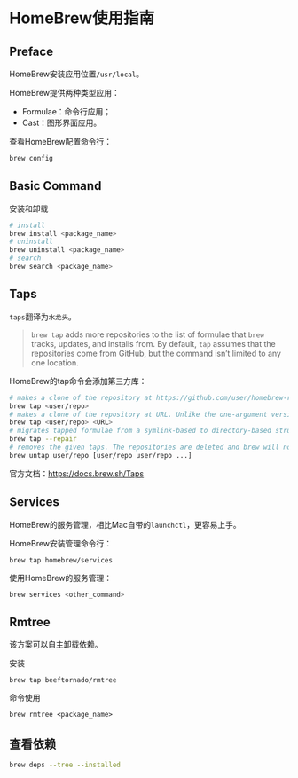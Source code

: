 # HomeBrew使用指南

## Preface

HomeBrew安装应用位置`/usr/local`。

HomeBrew提供两种类型应用：

- Formulae：命令行应用；
- Cast：图形界面应用。

查看HomeBrew配置命令行：
```sh
brew config
```

## Basic Command

安装和卸载

```sh
# install
brew install <package_name>
# uninstall
brew uninstall <package_name>
# search
brew search <package_name>
```

## Taps

`taps`翻译为`水龙头`。

> `brew tap` adds more repositories to the list of formulae that `brew` tracks, updates, and installs from. By default, `tap` assumes that the repositories come from GitHub, but the command isn’t limited to any one location.

HomeBrew的tap命令会添加第三方库：

```sh
# makes a clone of the repository at https://github.com/user/homebrew-repo. After that, brew will be able to work on those formulae as if they were in Homebrew’s canonical repository. You can install and uninstall them with brew [un]install, and the formulae are automatically updated when you run brew update. (See below for details about how brew tap handles the names of repositories.)
brew tap <user/repo>
# makes a clone of the repository at URL. Unlike the one-argument version, URL is not assumed to be GitHub, and it doesn’t have to be HTTP. Any location and any protocol that Git can handle is fine.
brew tap <user/repo> <URL>
# migrates tapped formulae from a symlink-based to directory-based structure. (This should only need to be run once.)
brew tap --repair 
# removes the given taps. The repositories are deleted and brew will no longer be aware of their formulae. brew untap can handle multiple removals at once.
brew untap user/repo [user/repo user/repo ...] 
```

官方文档：https://docs.brew.sh/Taps

## Services

HomeBrew的服务管理，相比Mac自带的`launchctl`，更容易上手。

HomeBrew安装管理命令行：

```shell
brew tap homebrew/services
```

使用HomeBrew的服务管理：

```sh
brew services <other_command>
```

## Rmtree

该方案可以自主卸载依赖。

安装
```shell
brew tap beeftornado/rmtree
```

命令使用
```shell
brew rmtree <package_name>
```

## 查看依赖

```sh
brew deps --tree --installed
```

